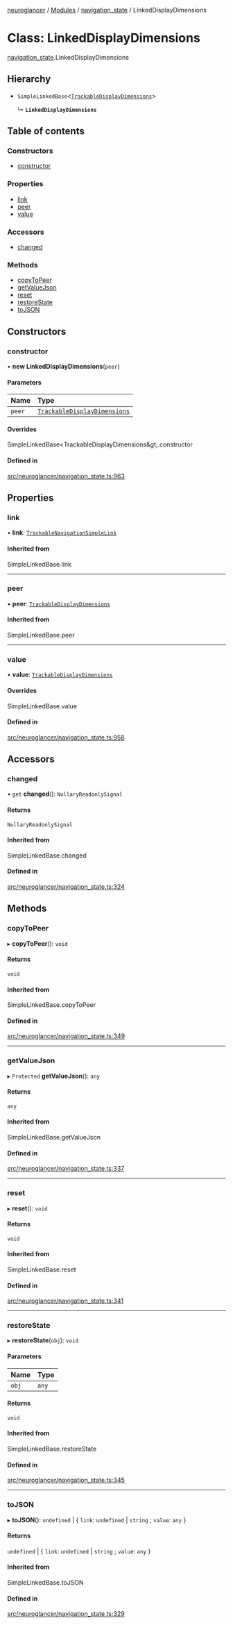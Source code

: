 [neuroglancer](../README.md) / [Modules](../modules.md) / [navigation\_state](../modules/navigation_state.md) / LinkedDisplayDimensions

# Class: LinkedDisplayDimensions

[navigation_state](../modules/navigation_state.md).LinkedDisplayDimensions

## Hierarchy

- `SimpleLinkedBase`<[`TrackableDisplayDimensions`](navigation_state.TrackableDisplayDimensions.md)\>

  ↳ **`LinkedDisplayDimensions`**

## Table of contents

### Constructors

- [constructor](navigation_state.LinkedDisplayDimensions.md#constructor)

### Properties

- [link](navigation_state.LinkedDisplayDimensions.md#link)
- [peer](navigation_state.LinkedDisplayDimensions.md#peer)
- [value](navigation_state.LinkedDisplayDimensions.md#value)

### Accessors

- [changed](navigation_state.LinkedDisplayDimensions.md#changed)

### Methods

- [copyToPeer](navigation_state.LinkedDisplayDimensions.md#copytopeer)
- [getValueJson](navigation_state.LinkedDisplayDimensions.md#getvaluejson)
- [reset](navigation_state.LinkedDisplayDimensions.md#reset)
- [restoreState](navigation_state.LinkedDisplayDimensions.md#restorestate)
- [toJSON](navigation_state.LinkedDisplayDimensions.md#tojson)

## Constructors

### constructor

• **new LinkedDisplayDimensions**(`peer`)

#### Parameters

| Name | Type |
| :------ | :------ |
| `peer` | [`TrackableDisplayDimensions`](navigation_state.TrackableDisplayDimensions.md) |

#### Overrides

SimpleLinkedBase&lt;TrackableDisplayDimensions\&gt;.constructor

#### Defined in

[src/neuroglancer/navigation_state.ts:963](https://github.com/ActiveBrainAtlas2/neuroglancer/blob/285e65d7/src/neuroglancer/navigation_state.ts#L963)

## Properties

### link

• **link**: [`TrackableNavigationSimpleLink`](navigation_state.TrackableNavigationSimpleLink.md)

#### Inherited from

SimpleLinkedBase.link

___

### peer

• **peer**: [`TrackableDisplayDimensions`](navigation_state.TrackableDisplayDimensions.md)

#### Inherited from

SimpleLinkedBase.peer

___

### value

• **value**: [`TrackableDisplayDimensions`](navigation_state.TrackableDisplayDimensions.md)

#### Overrides

SimpleLinkedBase.value

#### Defined in

[src/neuroglancer/navigation_state.ts:958](https://github.com/ActiveBrainAtlas2/neuroglancer/blob/285e65d7/src/neuroglancer/navigation_state.ts#L958)

## Accessors

### changed

• `get` **changed**(): `NullaryReadonlySignal`

#### Returns

`NullaryReadonlySignal`

#### Inherited from

SimpleLinkedBase.changed

#### Defined in

[src/neuroglancer/navigation_state.ts:324](https://github.com/ActiveBrainAtlas2/neuroglancer/blob/285e65d7/src/neuroglancer/navigation_state.ts#L324)

## Methods

### copyToPeer

▸ **copyToPeer**(): `void`

#### Returns

`void`

#### Inherited from

SimpleLinkedBase.copyToPeer

#### Defined in

[src/neuroglancer/navigation_state.ts:349](https://github.com/ActiveBrainAtlas2/neuroglancer/blob/285e65d7/src/neuroglancer/navigation_state.ts#L349)

___

### getValueJson

▸ `Protected` **getValueJson**(): `any`

#### Returns

`any`

#### Inherited from

SimpleLinkedBase.getValueJson

#### Defined in

[src/neuroglancer/navigation_state.ts:337](https://github.com/ActiveBrainAtlas2/neuroglancer/blob/285e65d7/src/neuroglancer/navigation_state.ts#L337)

___

### reset

▸ **reset**(): `void`

#### Returns

`void`

#### Inherited from

SimpleLinkedBase.reset

#### Defined in

[src/neuroglancer/navigation_state.ts:341](https://github.com/ActiveBrainAtlas2/neuroglancer/blob/285e65d7/src/neuroglancer/navigation_state.ts#L341)

___

### restoreState

▸ **restoreState**(`obj`): `void`

#### Parameters

| Name | Type |
| :------ | :------ |
| `obj` | `any` |

#### Returns

`void`

#### Inherited from

SimpleLinkedBase.restoreState

#### Defined in

[src/neuroglancer/navigation_state.ts:345](https://github.com/ActiveBrainAtlas2/neuroglancer/blob/285e65d7/src/neuroglancer/navigation_state.ts#L345)

___

### toJSON

▸ **toJSON**(): `undefined` \| { `link`: `undefined` \| `string` ; `value`: `any`  }

#### Returns

`undefined` \| { `link`: `undefined` \| `string` ; `value`: `any`  }

#### Inherited from

SimpleLinkedBase.toJSON

#### Defined in

[src/neuroglancer/navigation_state.ts:329](https://github.com/ActiveBrainAtlas2/neuroglancer/blob/285e65d7/src/neuroglancer/navigation_state.ts#L329)
